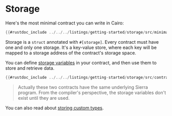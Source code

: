 # Storage

Here's the most minimal contract you can write in Cairo:

```rust
{{#rustdoc_include ../../../listings/getting-started/storage/src/minimal_contract.cairo:contract}}
```

Storage is a `struct` annotated with `#[storage]`. Every contract must have one and only one storage.
It's a key-value store, where each key will be mapped to a storage address of the contract's storage space.

You can define [storage variables](./variables.md#storage-variables) in your contract, and then use them to store and retrieve data.

```rust
{{#rustdoc_include ../../../listings/getting-started/storage/src/contract.cairo:contract}}
```

> Actually these two contracts have the same underlying Sierra program.
> From the compiler's perspective, the storage variables don't exist until they are used.

You can also read about [storing custom types](./storing-custom-types.md).
